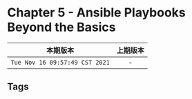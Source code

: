 # Chapter 5 - Ansible Playbooks Beyond the Basics

|本期版本| 上期版本
|:---:|:---:
`Tue Nov 16 09:57:49 CST 2021` | -



## Tags

